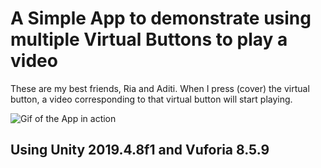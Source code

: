 # A Simple App to demonstrate using multiple Virtual Buttons to play a video

These are my best friends, Ria and Aditi. When I press (cover) the virtual button, a video corresponding to that virtual button will start playing.

![Gif of the App in action](https://github.com/parthit/ARApps-/blob/master/MyFriends/gif-folder/20201023_160803.gif)

## Using Unity 2019.4.8f1 and Vuforia 8.5.9
